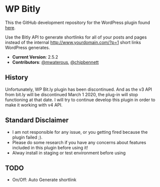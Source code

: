 # WP Bitly

This the GitHub development repository for the WordPress plugin found [here](https://wordpress.org/plugins/wp-bitly/).

Use the Bitly API to generate shortlinks for all of your posts and pages instead of the internal http://www.yourdomain.com/?p=1 short links WordPress generates.

* **Current Version**:  2.5.2
* **Contributors**: [@mwaterous](https://github.com/mwaterous), [@chipbennett](https://github.com/chipbennett)


## History
Unfortunately, WP Bit.ly plugin has been discontinued. And as the v3 API from bit.ly will be discontinued March 1 2020, the plug-in will stop functioning at that date. I will try to continue develop this plugin in order to make it working with v4 API.

## Standard Disclaimer 

* I am not responsible for any issue, or you getting fired because the plugin failed ;).
* Please do some research if you have any concerns about features included in this plugin before using it! 
* Alway install in staging or test environment before using

## TODO

- On/Off: Auto Generate shortlink